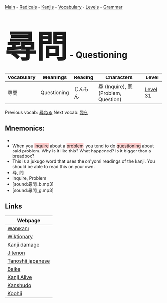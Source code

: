 <style> bigfont {font-size: 100px}</style>
[Main](../README.md) -
[Radicals](../radicals.md) -
[Kanjis](../kanjis.md) -
[Vocabulary](../vocabulary.md) -
[Levels](../levels.md) -
[Grammar](../grammar.md)
# <bigfont> 尋問</bigfont> - Questioning 

| Vocabulary | Meanings | Reading | Characters | Level |
| --- | --- | --- | --- | --- |
| 尋問 | Questioning | じんもん |  [尋](../kanjis/尋.md) (Inquire), [問](../kanjis/問.md) (Problem, Question) | [Level 31](../levels/wk_level31.md) |

Previous vocab: [尋ねる](尋ねる.md) Next vocab: [幾ら](幾ら.md) 

## Mnemonics:

* 
* When you <span style="background-color:#ffcccb"> inquire</span> about a <span style="background-color:#ffcccb"> problem</span>, you tend to do <span style="background-color:#ffcccb"> questioning</span> about said problem. Why is it like this? What happened? Is it bigger than a breadbox?
* This is a jukugo word that uses the on'yomi readings of the kanji. You should be able to read this on your own.
* 尋, 問
* Inquire, Problem
* [sound:尋問_b.mp3]
* [sound:尋問_g.mp3]


## Links 

| Webpage |
| --- |
| [Wanikani          ](https://www.wanikani.com/kanji/尋問) |
| [Wiktionary        ](https://en.wiktionary.org/wiki/尋問) |
| [Kanji damage      ](http://www.kanjidamage.com/kanji/search?utf8=✓&q=尋問) |
| [Jitenon           ](https://jitenon.com/kanji/尋問) |
| [Tanoshii japanese ](https://www.tanoshiijapanese.com/dictionary/kanji.cfm?k=尋問) |
| [Baike             ](https://baike.baidu.com/item/尋問) |
| [Kanji Alive       ](https://app.kanjialive.com/尋問) |
| [Kanshudo          ](https://www.kanshudo.com/searchmn?q=尋問) |
| [Koohii            ](https://kanji.koohii.com/study/kanji/尋問) |
